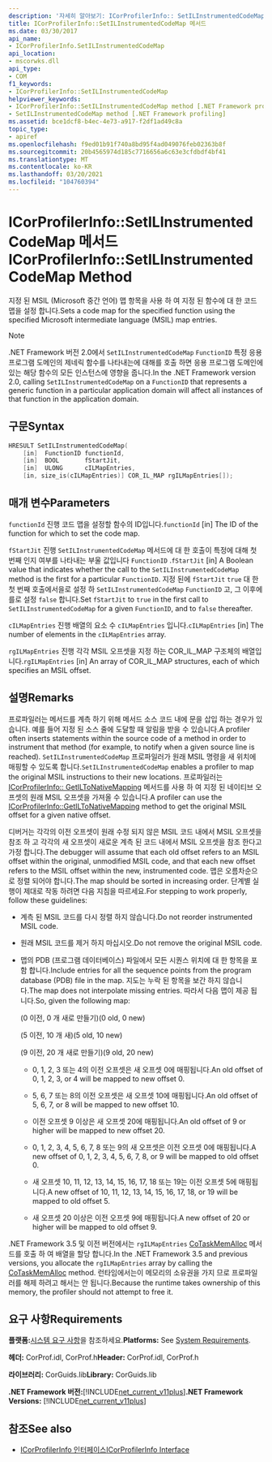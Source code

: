 ```yaml
---
description: '자세히 알아보기: ICorProfilerInfo:: SetILInstrumentedCodeMap 메서드'
title: ICorProfilerInfo::SetILInstrumentedCodeMap 메서드
ms.date: 03/30/2017
api_name:
- ICorProfilerInfo.SetILInstrumentedCodeMap
api_location:
- mscorwks.dll
api_type:
- COM
f1_keywords:
- ICorProfilerInfo::SetILInstrumentedCodeMap
helpviewer_keywords:
- ICorProfilerInfo::SetILInstrumentedCodeMap method [.NET Framework profiling]
- SetILInstrumentedCodeMap method [.NET Framework profiling]
ms.assetid: bce1dcf8-b4ec-4e73-a917-f2df1ad49c8a
topic_type:
- apiref
ms.openlocfilehash: f9ed01b91f740a8bd95f4ad049076feb02363b8f
ms.sourcegitcommit: 20b4565974d185c7716656a6c63e3cfdbdf4bf41
ms.translationtype: MT
ms.contentlocale: ko-KR
ms.lasthandoff: 03/20/2021
ms.locfileid: "104760394"
---
```

# <a name="icorprofilerinfosetilinstrumentedcodemap-method"></a><span data-ttu-id="e245b-103">ICorProfilerInfo::SetILInstrumentedCodeMap 메서드</span><span class="sxs-lookup"><span data-stu-id="e245b-103">ICorProfilerInfo::SetILInstrumentedCodeMap Method</span></span>

<span data-ttu-id="e245b-104">지정 된 MSIL (Microsoft 중간 언어) 맵 항목을 사용 하 여 지정 된 함수에 대 한 코드 맵을 설정 합니다.</span><span class="sxs-lookup"><span data-stu-id="e245b-104">Sets a code map for the specified function using the specified Microsoft intermediate language (MSIL) map entries.</span></span>

> [!NOTE]
> <span data-ttu-id="e245b-105">.NET Framework 버전 2.0에서 `SetILInstrumentedCodeMap` `FunctionID` 특정 응용 프로그램 도메인의 제네릭 함수를 나타내는에 대해를 호출 하면 응용 프로그램 도메인에 있는 해당 함수의 모든 인스턴스에 영향을 줍니다.</span><span class="sxs-lookup"><span data-stu-id="e245b-105">In the .NET Framework version 2.0, calling `SetILInstrumentedCodeMap` on a `FunctionID` that represents a generic function in a particular application domain will affect all instances of that function in the application domain.</span></span>

## <a name="syntax"></a><span data-ttu-id="e245b-106">구문</span><span class="sxs-lookup"><span data-stu-id="e245b-106">Syntax</span></span>

```cpp
HRESULT SetILInstrumentedCodeMap(
    [in]  FunctionID functionId,
    [in]  BOOL       fStartJit,
    [in]  ULONG      cILMapEntries,
    [in, size_is(cILMapEntries)] COR_IL_MAP rgILMapEntries[]);
```

## <a name="parameters"></a><span data-ttu-id="e245b-107">매개 변수</span><span class="sxs-lookup"><span data-stu-id="e245b-107">Parameters</span></span>

<span data-ttu-id="e245b-108">`functionId` 진행 코드 맵을 설정할 함수의 ID입니다.</span><span class="sxs-lookup"><span data-stu-id="e245b-108">`functionId` [in] The ID of the function for which to set the code map.</span></span>

<span data-ttu-id="e245b-109">`fStartJit` 진행 `SetILInstrumentedCodeMap` 메서드에 대 한 호출이 특정에 대해 첫 번째 인지 여부를 나타내는 부울 값입니다 `FunctionID` .</span><span class="sxs-lookup"><span data-stu-id="e245b-109">`fStartJit` [in] A Boolean value that indicates whether the call to the `SetILInstrumentedCodeMap` method is the first for a particular `FunctionID`.</span></span> <span data-ttu-id="e245b-110">지정 된에 `fStartJit` `true` 대 한 첫 번째 호출에서을로 설정 하 `SetILInstrumentedCodeMap` `FunctionID` 고, 그 이후에를로 설정 `false` 합니다.</span><span class="sxs-lookup"><span data-stu-id="e245b-110">Set `fStartJit` to `true` in the first call to `SetILInstrumentedCodeMap` for a given `FunctionID`, and to `false` thereafter.</span></span>

<span data-ttu-id="e245b-111">`cILMapEntries` 진행 배열의 요소 수 `cILMapEntries` 입니다.</span><span class="sxs-lookup"><span data-stu-id="e245b-111">`cILMapEntries` [in] The number of elements in the `cILMapEntries` array.</span></span>

<span data-ttu-id="e245b-112">`rgILMapEntries` 진행 각각 MSIL 오프셋을 지정 하는 COR_IL_MAP 구조체의 배열입니다.</span><span class="sxs-lookup"><span data-stu-id="e245b-112">`rgILMapEntries` [in] An array of COR_IL_MAP structures, each of which specifies an MSIL offset.</span></span>

## <a name="remarks"></a><span data-ttu-id="e245b-113">설명</span><span class="sxs-lookup"><span data-stu-id="e245b-113">Remarks</span></span>

<span data-ttu-id="e245b-114">프로파일러는 메서드를 계측 하기 위해 메서드 소스 코드 내에 문을 삽입 하는 경우가 있습니다. 예를 들어 지정 된 소스 줄에 도달할 때 알림을 받을 수 있습니다.</span><span class="sxs-lookup"><span data-stu-id="e245b-114">A profiler often inserts statements within the source code of a method in order to instrument that method (for example, to notify when a given source line is reached).</span></span> <span data-ttu-id="e245b-115">`SetILInstrumentedCodeMap` 프로파일러가 원래 MSIL 명령을 새 위치에 매핑할 수 있도록 합니다.</span><span class="sxs-lookup"><span data-stu-id="e245b-115">`SetILInstrumentedCodeMap` enables a profiler to map the original MSIL instructions to their new locations.</span></span> <span data-ttu-id="e245b-116">프로파일러는 [ICorProfilerInfo:: GetILToNativeMapping](icorprofilerinfo-getiltonativemapping-method.md) 메서드를 사용 하 여 지정 된 네이티브 오프셋의 원래 MSIL 오프셋을 가져올 수 있습니다.</span><span class="sxs-lookup"><span data-stu-id="e245b-116">A profiler can use the [ICorProfilerInfo::GetILToNativeMapping](icorprofilerinfo-getiltonativemapping-method.md) method to get the original MSIL offset for a given native offset.</span></span>

<span data-ttu-id="e245b-117">디버거는 각각의 이전 오프셋이 원래 수정 되지 않은 MSIL 코드 내에서 MSIL 오프셋을 참조 하 고 각각의 새 오프셋이 새로운 계측 된 코드 내에서 MSIL 오프셋을 참조 한다고 가정 합니다.</span><span class="sxs-lookup"><span data-stu-id="e245b-117">The debugger will assume that each old offset refers to an MSIL offset within the original, unmodified MSIL code, and that each new offset refers to the MSIL offset within the new, instrumented code.</span></span> <span data-ttu-id="e245b-118">맵은 오름차순으로 정렬 되어야 합니다.</span><span class="sxs-lookup"><span data-stu-id="e245b-118">The map should be sorted in increasing order.</span></span> <span data-ttu-id="e245b-119">단계별 실행이 제대로 작동 하려면 다음 지침을 따르세요.</span><span class="sxs-lookup"><span data-stu-id="e245b-119">For stepping to work properly, follow these guidelines:</span></span>

- <span data-ttu-id="e245b-120">계측 된 MSIL 코드를 다시 정렬 하지 않습니다.</span><span class="sxs-lookup"><span data-stu-id="e245b-120">Do not reorder instrumented MSIL code.</span></span>

- <span data-ttu-id="e245b-121">원래 MSIL 코드를 제거 하지 마십시오.</span><span class="sxs-lookup"><span data-stu-id="e245b-121">Do not remove the original MSIL code.</span></span>

- <span data-ttu-id="e245b-122">맵의 PDB (프로그램 데이터베이스) 파일에서 모든 시퀀스 위치에 대 한 항목을 포함 합니다.</span><span class="sxs-lookup"><span data-stu-id="e245b-122">Include entries for all the sequence points from the program database (PDB) file in the map.</span></span> <span data-ttu-id="e245b-123">지도는 누락 된 항목을 보간 하지 않습니다.</span><span class="sxs-lookup"><span data-stu-id="e245b-123">The map does not interpolate missing entries.</span></span> <span data-ttu-id="e245b-124">따라서 다음 맵이 제공 됩니다.</span><span class="sxs-lookup"><span data-stu-id="e245b-124">So, given the following map:</span></span>

  <span data-ttu-id="e245b-125">(0 이전, 0 개 새로 만들기)</span><span class="sxs-lookup"><span data-stu-id="e245b-125">(0 old, 0 new)</span></span>

  <span data-ttu-id="e245b-126">(5 이전, 10 개 새)</span><span class="sxs-lookup"><span data-stu-id="e245b-126">(5 old, 10 new)</span></span>

  <span data-ttu-id="e245b-127">(9 이전, 20 개 새로 만들기)</span><span class="sxs-lookup"><span data-stu-id="e245b-127">(9 old, 20 new)</span></span>

  - <span data-ttu-id="e245b-128">0, 1, 2, 3 또는 4의 이전 오프셋은 새 오프셋 0에 매핑됩니다.</span><span class="sxs-lookup"><span data-stu-id="e245b-128">An old offset of 0, 1, 2, 3, or 4 will be mapped to new offset 0.</span></span>

  - <span data-ttu-id="e245b-129">5, 6, 7 또는 8의 이전 오프셋은 새 오프셋 10에 매핑됩니다.</span><span class="sxs-lookup"><span data-stu-id="e245b-129">An old offset of 5, 6, 7, or 8 will be mapped to new offset 10.</span></span>

  - <span data-ttu-id="e245b-130">이전 오프셋 9 이상은 새 오프셋 20에 매핑됩니다.</span><span class="sxs-lookup"><span data-stu-id="e245b-130">An old offset of 9 or higher will be mapped to new offset 20.</span></span>

  - <span data-ttu-id="e245b-131">0, 1, 2, 3, 4, 5, 6, 7, 8 또는 9의 새 오프셋은 이전 오프셋 0에 매핑됩니다.</span><span class="sxs-lookup"><span data-stu-id="e245b-131">A new offset of 0, 1, 2, 3, 4, 5, 6, 7, 8, or 9 will be mapped to old offset 0.</span></span>

  - <span data-ttu-id="e245b-132">새 오프셋 10, 11, 12, 13, 14, 15, 16, 17, 18 또는 19는 이전 오프셋 5에 매핑됩니다.</span><span class="sxs-lookup"><span data-stu-id="e245b-132">A new offset of 10, 11, 12, 13, 14, 15, 16, 17, 18, or 19 will be mapped to old offset 5.</span></span>

  - <span data-ttu-id="e245b-133">새 오프셋 20 이상은 이전 오프셋 9에 매핑됩니다.</span><span class="sxs-lookup"><span data-stu-id="e245b-133">A new offset of 20 or higher will be mapped to old offset 9.</span></span>

<span data-ttu-id="e245b-134">.NET Framework 3.5 및 이전 버전에서는 `rgILMapEntries` [CoTaskMemAlloc](/windows/desktop/api/combaseapi/nf-combaseapi-cotaskmemalloc) 메서드를 호출 하 여 배열을 할당 합니다.</span><span class="sxs-lookup"><span data-stu-id="e245b-134">In the .NET Framework 3.5 and previous versions, you allocate the `rgILMapEntries` array by calling the [CoTaskMemAlloc](/windows/desktop/api/combaseapi/nf-combaseapi-cotaskmemalloc) method.</span></span> <span data-ttu-id="e245b-135">런타임에서는이 메모리의 소유권을 가지 므로 프로파일러를 해제 하려고 해서는 안 됩니다.</span><span class="sxs-lookup"><span data-stu-id="e245b-135">Because the runtime takes ownership of this memory, the profiler should not attempt to free it.</span></span>

## <a name="requirements"></a><span data-ttu-id="e245b-136">요구 사항</span><span class="sxs-lookup"><span data-stu-id="e245b-136">Requirements</span></span>

<span data-ttu-id="e245b-137">**플랫폼:**[시스템 요구 사항](../../get-started/system-requirements.md)을 참조하세요.</span><span class="sxs-lookup"><span data-stu-id="e245b-137">**Platforms:** See [System Requirements](../../get-started/system-requirements.md).</span></span>

<span data-ttu-id="e245b-138">**헤더:** CorProf.idl, CorProf.h</span><span class="sxs-lookup"><span data-stu-id="e245b-138">**Header:** CorProf.idl, CorProf.h</span></span>

<span data-ttu-id="e245b-139">**라이브러리:** CorGuids.lib</span><span class="sxs-lookup"><span data-stu-id="e245b-139">**Library:** CorGuids.lib</span></span>

<span data-ttu-id="e245b-140">**.NET Framework 버전:**[!INCLUDE[net_current_v11plus](../../../../includes/net-current-v11plus-md.md)]</span><span class="sxs-lookup"><span data-stu-id="e245b-140">**.NET Framework Versions:** [!INCLUDE[net_current_v11plus](../../../../includes/net-current-v11plus-md.md)]</span></span>

## <a name="see-also"></a><span data-ttu-id="e245b-141">참조</span><span class="sxs-lookup"><span data-stu-id="e245b-141">See also</span></span>

- [<span data-ttu-id="e245b-142">ICorProfilerInfo 인터페이스</span><span class="sxs-lookup"><span data-stu-id="e245b-142">ICorProfilerInfo Interface</span></span>](icorprofilerinfo-interface.md)
